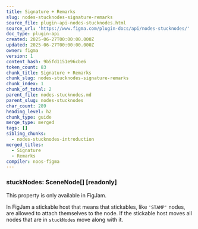 ```yaml
---
title: Signature + Remarks
slug: nodes-stucknodes-signature-remarks
source_file: plugin-api-nodes-stucknodes.html
source_url: 'https://www.figma.com/plugin-docs/api/nodes-stucknodes/'
doc_type: plugin-api
created: 2025-06-27T00:00:00.000Z
updated: 2025-06-27T00:00:00.000Z
owner: figma
version: 1
content_hash: 9b5fd1151e96cbe6
token_count: 83
chunk_title: Signature + Remarks
chunk_slug: nodes-stucknodes-signature-remarks
chunk_index: 1
chunk_of_total: 2
parent_file: nodes-stucknodes.md
parent_slug: nodes-stucknodes
char_count: 289
heading_level: h2
chunk_type: guide
merge_type: merged
tags: []
sibling_chunks:
  - nodes-stucknodes-introduction
merged_titles:
  - Signature
  - Remarks
compiler: noos-figma
---
```


### stuckNodes: SceneNode[] [readonly]

This property is only available in FigJam.

In FigJam a stickable host that means that stickables, like `'STAMP'` nodes, are allowed to attach themselves to the node. If the stickable host moves all nodes that are in `stuckNodes` move along with it.
